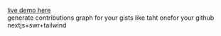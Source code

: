 [live demo here](https://githubgists-unwrapped.vercel.app/)
<br/>
generate contributions graph for your gists like taht onefor your github
<br/>
nextjs+swr+tailwind 
